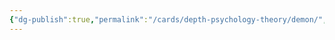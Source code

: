 ```yaml
---
{"dg-publish":true,"permalink":"/cards/depth-psychology-theory/demon/","noteIcon":"","created":"2023-01-06T15:26:13.606+01:00","updated":"2023-04-07T15:41:22.523+02:00"}
---
```

